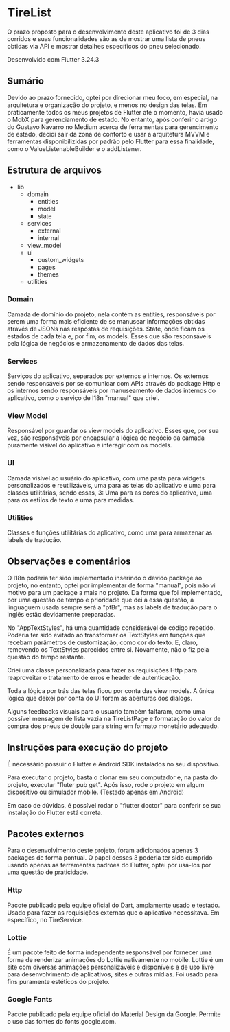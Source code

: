 # TireList
O prazo proposto para o desenvolvimento deste aplicativo foi de 3 dias corridos e suas funcionalidades são as de mostrar uma lista de pneus obtidas via API e mostrar detalhes específicos do pneu selecionado.

Desenvolvido com Flutter 3.24.3

## Sumário
Devido ao prazo fornecido, optei por direcionar meu foco, em especial, na arquitetura e organização do projeto, e menos no design das telas.
Em praticamente todos os meus projetos de Flutter até o momento, havia usado o MobX para gerenciamento de estado. No entanto, após conferir o artigo do Gustavo Navarro no Medium acerca de ferramentas para gerencimento de estado, decidi sair da zona de conforto e usar a arquitetura MVVM e ferramentas disponibilizidas por padrão pelo Flutter para essa finalidade, como o ValueListenableBuilder e o addListener.

## Estrutura de arquivos
- lib
  - domain
    - entities
    - model
    - state
  - services
    - external
    - internal
  - view_model
  - ui
    - custom_widgets
    - pages
    - themes
  - utilities
 
### Domain
Camada de domínio do projeto, nela contém as entities, responsáveis por serem uma forma mais eficiente de se manusear informações obtidas através de JSONs nas respostas de requisições.
State, onde ficam os estados de cada tela e, por fim, os models. Esses que são responsáveis pela lógica de negócios e armazenamento de dados das telas.

### Services
Serviços do aplicativo, separados por externos e internos. Os externos sendo responsáveis por se comunicar com APIs através do package Http e os internos sendo responsáveis por manuseamento de dados internos do aplicativo, como o serviço de I18n "manual" que criei.

### View Model
Responsável por guardar os view models do aplicativo. Esses que, por sua vez, são responsáveis por encapsular a lógica de negócio da camada puramente visível do aplicativo e interagir com os models.

### UI
Camada visível ao usuário do aplicativo, com uma pasta para widgets personalizados e reutilizáveis, uma para as telas do aplicativo e uma para classes utilitárias, sendo essas, 3: Uma para as cores do aplicativo, uma para os estilos de texto e uma para medidas.

### Utilities
Classes e funções utilitárias do aplicativo, como uma para armazenar as labels de tradução.

## Observações e comentários
O I18n poderia ter sido implementado inserindo o devido package ao projeto, no entanto, optei por implementar de forma "manual", pois não vi motivo para um package a mais no projeto. Da forma que foi implementado, por uma questão de tempo e prioridade que dei a essa questão, a linguaguem usada sempre será a "ptBr", mas as labels de tradução para o inglês estão devidamente preparadas.

No "AppTextStyles", há uma quantidade considerável de código repetido. Poderia ter sido evitado ao transformar os TextStyles em funções que recebam parâmetros de customização, como cor do texto. E, claro, removendo os TextStyles parecidos entre si. Novamente, não o fiz pela questão do tempo restante.

Criei uma classe personalizada para fazer as requisições Http para reaproveitar o tratamento de erros e header de autenticação.

Toda a lógica por trás das telas ficou por conta das view models. A única lógica que deixei por conta do UI foram as aberturas dos dialogs.

Alguns feedbacks visuais para o usuário também faltaram, como uma possível mensagem de lista vazia na TireListPage e formatação do valor de compra dos pneus de double para string em formato monetário adequado.

## Instruções para execução do projeto
É necessário possuir o Flutter e Android SDK instalados no seu dispositivo.

Para executar o projeto, basta o clonar em seu computador e, na pasta do projeto, executar "fluter pub get". Após isso, rode o projeto em algum dispositivo ou simulador mobile. (Testado apenas em Android)

Em caso de dúvidas, é possível rodar o "flutter doctor" para conferir se sua instalação do Flutter está correta.
  
## Pacotes externos
Para o desenvolvimento deste projeto, foram adicionados apenas 3 packages de forma pontual. O papel desses 3 poderia ter sido cumprido usando apenas as ferramentas padrões do Flutter, optei por usá-los por uma questão de praticidade.

### Http
Pacote publicado pela equipe oficial do Dart, amplamente usado e testado. Usado para fazer as requisições externas que o aplicativo necessitava. Em específico, no TireService.

### Lottie
É um pacote feito de forma independente responsável por fornecer uma forma de renderizar animações do Lottie nativamente no mobile. Lottie é um site com diversas animações personalizáveis e disponíveis e de uso livre para desenvolvimento de aplicativos, sites e outras mídias. Foi usado para fins puramente estéticos do projeto.

### Google Fonts
Pacote publicado pela equipe oficial do Material Design da Google. Permite o uso das fontes do fonts.google.com.
